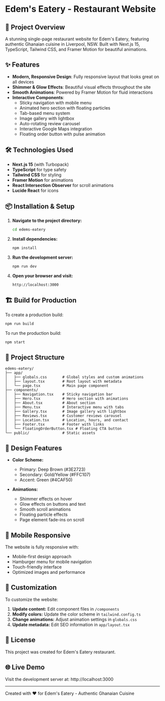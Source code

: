 # Edem's Eatery - Restaurant Website

## 🚀 Project Overview
A stunning single-page restaurant website for Edem's Eatery, featuring authentic Ghanaian cuisine in Liverpool, NSW. Built with Next.js 15, TypeScript, Tailwind CSS, and Framer Motion for beautiful animations.

## ✨ Features
- **Modern, Responsive Design**: Fully responsive layout that looks great on all devices
- **Shimmer & Glow Effects**: Beautiful visual effects throughout the site
- **Smooth Animations**: Powered by Framer Motion for fluid interactions
- **Interactive Components**: 
  - Sticky navigation with mobile menu
  - Animated hero section with floating particles
  - Tab-based menu system
  - Image gallery with lightbox
  - Auto-rotating review carousel
  - Interactive Google Maps integration
  - Floating order button with pulse animation

## 🛠️ Technologies Used
- **Next.js 15** (with Turbopack)
- **TypeScript** for type safety
- **Tailwind CSS** for styling
- **Framer Motion** for animations
- **React Intersection Observer** for scroll animations
- **Lucide React** for icons

## 📦 Installation & Setup

1. **Navigate to the project directory:**
   ```bash
   cd edems-eatery
   ```

2. **Install dependencies:**
   ```bash
   npm install
   ```

3. **Run the development server:**
   ```bash
   npm run dev
   ```

4. **Open your browser and visit:**
   ```
   http://localhost:3000
   ```

## 🏗️ Build for Production

To create a production build:
```bash
npm run build
```

To run the production build:
```bash
npm start
```

## 📁 Project Structure
```
edems-eatery/
├── app/
│   ├── globals.css       # Global styles and custom animations
│   ├── layout.tsx        # Root layout with metadata
│   └── page.tsx          # Main page component
├── components/
│   ├── Navigation.tsx    # Sticky navigation bar
│   ├── Hero.tsx          # Hero section with animations
│   ├── About.tsx         # About section
│   ├── Menu.tsx          # Interactive menu with tabs
│   ├── Gallery.tsx       # Image gallery with lightbox
│   ├── Reviews.tsx       # Customer reviews carousel
│   ├── Location.tsx      # Location, hours, and contact
│   ├── Footer.tsx        # Footer with links
│   └── FloatingOrderButton.tsx # Floating CTA button
└── public/               # Static assets
```

## 🎨 Design Features
- **Color Scheme:**
  - Primary: Deep Brown (#3E2723)
  - Secondary: Gold/Yellow (#FFC107)
  - Accent: Green (#4CAF50)
  
- **Animations:**
  - Shimmer effects on hover
  - Glow effects on buttons and text
  - Smooth scroll animations
  - Floating particle effects
  - Page element fade-ins on scroll

## 📱 Mobile Responsive
The website is fully responsive with:
- Mobile-first design approach
- Hamburger menu for mobile navigation
- Touch-friendly interface
- Optimized images and performance

## 🔧 Customization
To customize the website:
1. **Update content:** Edit component files in `/components`
2. **Modify colors:** Update the color scheme in `tailwind.config.ts`
3. **Change animations:** Adjust animation settings in `globals.css`
4. **Update metadata:** Edit SEO information in `app/layout.tsx`

## 📄 License
This project was created for Edem's Eatery restaurant.

## 🌐 Live Demo
Visit the development server at: http://localhost:3000

---

Created with ❤️ for Edem's Eatery - Authentic Ghanaian Cuisine